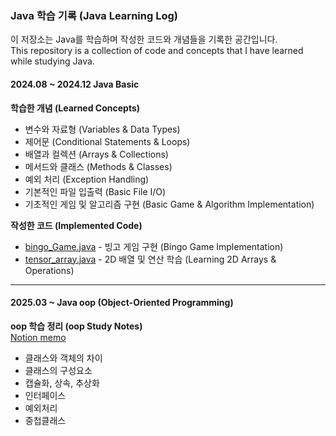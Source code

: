 ### Java 학습 기록 (Java Learning Log)

이 저장소는 Java를 학습하며 작성한 코드와 개념들을 기록한 공간입니다.  
This repository is a collection of code and concepts that I have learned while studying Java.  

#### 2024.08 ~ 2024.12 **Java Basic**
**학습한 개념 (Learned Concepts)**  
- 변수와 자료형 (Variables & Data Types)  
- 제어문 (Conditional Statements & Loops)  
- 배열과 컬렉션 (Arrays & Collections)  
- 메서드와 클래스 (Methods & Classes)  
- 예외 처리 (Exception Handling)  
- 기본적인 파일 입출력 (Basic File I/O)  
- 기초적인 게임 및 알고리즘 구현 (Basic Game & Algorithm Implementation)  

**작성한 코드 (Implemented Code)**  
- [bingo_Game.java](./bingo_Game.java) - 빙고 게임 구현 (Bingo Game Implementation)  
- [tensor_array.java](./tensor_array.java) - 2D 배열 및 연산 학습 (Learning 2D Arrays & Operations)  

---

#### 2025.03 ~ **Java oop (Object-Oriented Programming)**


**oop 학습 정리 (oop Study Notes)**  
[Notion memo](https://www.notion.so/1-OOP-1adb6d9c51e280a1aa5df3af8baa0fb4?pvs=4)  
- 클래스와 객체의 차이
- 클래스의 구성요소
- 캡슐화, 상속, 추상화
- 인터페이스
- 예외처리
- 중첩클래스
